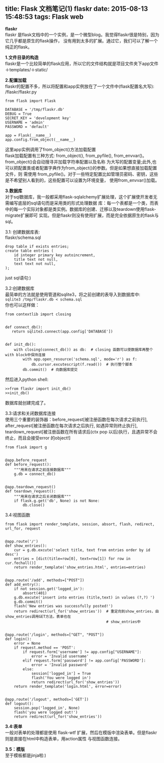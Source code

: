 title: Flask 文档笔记(1) flaskr
date: 2015-08-13 15:48:53
tags: Flask web
---
**flaskr**<br/>
flaskr 是flask文档中的一个实例，是一个微型blog。我觉得flaskr很是特别，因为它几乎都是原生的flask操作，
没有用到太多的扩展。通过它，我们可以了解一个纯正的flask。<br/>

**1.文件目录的构造**<br/>
flaskr是一个比较简单的flask应用，所以它的文件结构就是项目文件夹下app文件＋templates/＋static/<br/>

**2.配置加载**<br/>
flaskr的配置不多，所以将配置和app实例放在了一个文件中(flask配置名大写):
/flaskr/flaskr.py

    from flask import Flask

    DATABASE = '/tmp/flaskr.db'
    DEBUG = True
    SECRET_KEY = 'development key'
    USERNAME = 'admin'
    PASSWORD = 'default'

    app = Flask(__name__)
    app.config.from_object(__name__)

这里app实例调用了from_object()方法加载配置<br/>
flask加载配置有三种方式: from_object(), from_pyfile(), from_envvar()。from_object()会自动搜寻并加载字符串配置以及名称
为大写的配置变量;此外,也可以把配置类或者配置字典作为from_object()的参数。但是如果想直接加载配置文件，则
需使用 from_pyfile()。对于一些特定配置比如管理员密码、密钥，这些是不希望别人看到的，这些配置可以设置为环境变量，
使用from_envvar()加载。<br/>

**3.数据库**<br/>
对于sql数据库，我一般都采用flask-sqlalchemy扩展处理，这个扩展使开发者无需编写底层的sql语句而是采用类的形式处理数据
库：每一个表都是一个类，而表中的每一个实际对象都是类实例。数据库的创建、迁移以及teardown使用flask-migrate扩展即可
实现。但是flaskr则没有使用扩展，而是完全依据原生的flask与sql。<br/>

3.1: 创建数据库表:<br/>
flaskr/schema.sql

    drop table if exists entries;
    create table entries (
        id integer primary key autoincrement,
        title text not null,
        text text not null,
    );

just sql语句:)<br/>

3.2:创建数据库<br/>
最简单的方法就是使用管道和sqlite3，将之前创建的表导入到数据库中:<br/>
<code>sqlite3 /tmp/flaskr.db < schema.sql</code><br/>
你也可以这样做：

    from contextlib import closing


    def connect_db():
       return sqlite3.connect(app.config['DATABASE'])


    def init_db():
        with closing(connect_db()) as db:  # closing 函数可以使数据库再整个with block中保持连接
            with app.open_resource('schema.sql', mode='r') as f:
                db.cursor.excutescript(f.read())  # 执行整个脚本
            db.commit()  # 向数据库提交

然后进入python shell:

    >>from flaskr import init_db()
    >>init_db()

数据库就创建完成了。

3.3:请求和关闭数据库连接<br/>
使用三个重要的装饰器：before_request[被注册函数在每次请求之前执行], after_request[被注册函数在每次请求之后执行,
如遇异常则终止执行], teardown_request[被注册函数在所有请求后(ctx pop 以后)执行，且遇异常不会终止，而且会接受error
的object!]<br/>

    from flask import g


    @app.before_request
    def before_request():
        """用来在请求之前连接数据库"""
        g.db = connect_db()


    @app.teardown_request()
    def teardown_request():
        """用来在请求之后关闭数据库"""
        if flask.g.get('db', None) is not None:
            db.close()

3.4:视图函数<br/>

    from flask import render_template, session, absort, flash, redirect, url_for, request


    @app.route('/')
    def show_entries():
        cur = g.db.excute('select title, text from entries order by id desc')
        entries = [dict(title=row[0], text=row[1]) for row in cur.fechall()]
        return render_template('show_entries.html', entries=entries)


    @app.route('/add', methods=["POST"])
    def add_entry():
        if not session.get('logged_in'):
            absort(401)
        g.db.excute('insert into entries (title,text) in values (?,?) ')
        g.db.commit()
        flash('New entries was successfully posted!')
        return redirect(url_for('show_entries'))  # 重定向到show_entries，由show_entries调用GET方法，表单也在
                                                  # show_entries中


    @app.route('/login', methods=["GET", "POST"])
    def login():
        error = None
        if request.method == 'POST':
            if request.form['username'] != app.config["USERNAME"]:
                error = 'Invalid username'
            elif request.form['password'] != app.config['PASSWORD']:
                error = 'Invalid password'
            else:
                session['logged_in'] = True
                flash('You were logged in')
                return redirect(url_for('show_entries'))
        return render_template('login.html', error=error)


    @app.route('/logout', methods=['GET'])
    def logout():
        session.pop('logged_in', None)
        flash('you were logged out!')
        return redirect(url_for('show_entries'))

**3.4:表单**<br/>
一般对表单的处理都是使用 flask-wtf 扩展，然后在模版中渲染表单。但是flaskr则是直接在html中构造表单，用action属性
与视图函数连接。

**3.5：模版**<br/>
至于模板都是jinja啦:)
